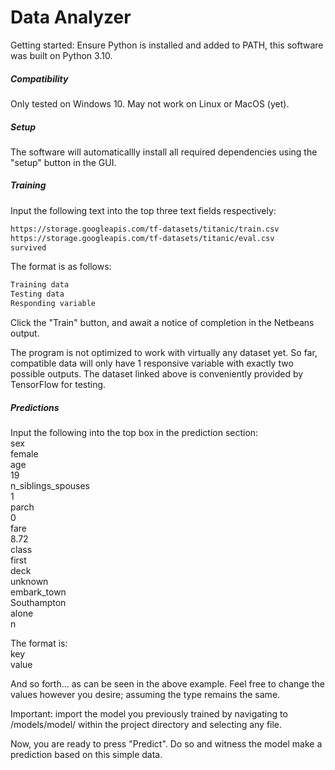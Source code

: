 # Data Analyzer

Getting started:
Ensure Python is installed and added to PATH, this software was built on Python 3.10.

##### Compatibility
Only tested on Windows 10. May not work on Linux or MacOS (yet).

##### Setup
The software will automaticallly install all required dependencies using the "setup" button in the GUI.

##### Training
Input the following text into the top three text fields respectively:

```sh
https://storage.googleapis.com/tf-datasets/titanic/train.csv
https://storage.googleapis.com/tf-datasets/titanic/eval.csv
survived
```
The format is as follows:
```sh
Training data
Testing data
Responding variable
```
Click the "Train" button, and await a notice of completion in the Netbeans output.

The program is not optimized to work with virtually any dataset yet. So far, compatible data will only have 1 responsive variable with exactly two possible outputs. The dataset linked above is conveniently provided by TensorFlow for testing.

##### Predictions
Input the following into the top box in the prediction section:  
sex  
female  
age   
19  
n_siblings_spouses   
1  
parch   
0  
fare  
8.72  
class  
first  
deck  
unknown  
embark_town  
Southampton   
alone  
n  

The format is:  
key  
value  

And so forth... as can be seen in the above example. Feel free to change the values however you desire; assuming the type remains the same.

Important: import the model you previously trained by navigating to /models/model/ within the project directory and selecting any file.

Now, you are ready to press "Predict". Do so and witness the model make a prediction based on this simple data.
